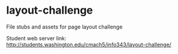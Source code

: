 layout-challenge
================

File stubs and assets for page layout challenge

Student web server link: http://students.washington.edu/cmach5/info343/layout-challenge/